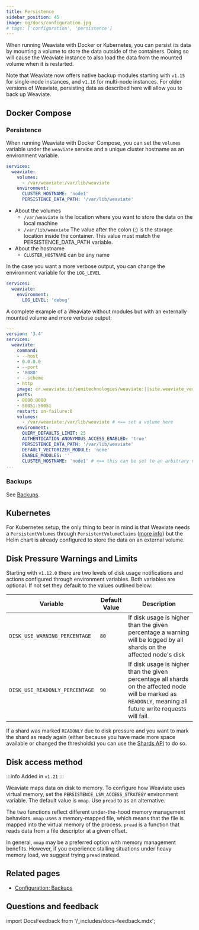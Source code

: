 ```yaml
---
title: Persistence
sidebar_position: 45
image: og/docs/configuration.jpg
# tags: ['configuration', 'persistence']
---
```


When running Weaviate with Docker or Kubernetes, you can persist its data by mounting a volume to store the data outside of the containers. Doing so will cause the Weaviate instance to also load the data from the mounted volume when it is restarted.

Note that Weaviate now offers native backup modules starting with `v1.15` for single-node instances, and `v1.16` for multi-node instances. For older versions of Weaviate, persisting data as described here will allow you to back up Weaviate.

## Docker Compose

### Persistence

When running Weaviate with Docker Compose, you can set the `volumes` variable under the `weaviate` service and a unique cluster hostname as an environment variable.

```yaml
services:
  weaviate:
    volumes:
      - /var/weaviate:/var/lib/weaviate
    environment:
      CLUSTER_HOSTNAME: 'node1'
      PERSISTENCE_DATA_PATH: '/var/lib/weaviate'
```

* About the volumes
  * `/var/weaviate` is the location where you want to store the data on the local machine
  * `/var/lib/weaviate` The value after the colon (:) is the storage location inside the container. This value must match the PERSISTENCE_DATA_PATH variable.
* About the hostname
  * `CLUSTER_HOSTNAME` can be any name

In the case you want a more verbose output, you can change the environment variable for the `LOG_LEVEL`

```yaml
services:
  weaviate:
    environment:
      LOG_LEVEL: 'debug'
```

A complete example of a Weaviate without modules but with an externally mounted volume and more verbose output:

```yaml
---
version: '3.4'
services:
  weaviate:
    command:
    - --host
    - 0.0.0.0
    - --port
    - '8080'
    - --scheme
    - http
    image: cr.weaviate.io/semitechnologies/weaviate:||site.weaviate_version||
    ports:
    - 8080:8080
    - 50051:50051
    restart: on-failure:0
    volumes:
      - /var/weaviate:/var/lib/weaviate # <== set a volume here
    environment:
      QUERY_DEFAULTS_LIMIT: 25
      AUTHENTICATION_ANONYMOUS_ACCESS_ENABLED: 'true'
      PERSISTENCE_DATA_PATH: '/var/lib/weaviate'
      DEFAULT_VECTORIZER_MODULE: 'none'
      ENABLE_MODULES: ''
      CLUSTER_HOSTNAME: 'node1' # <== this can be set to an arbitrary name
...
```

### Backups

See [Backups](./backups.md).

## Kubernetes

For Kubernetes setup, the only thing to bear in mind is that Weaviate needs a `PersistentVolumes` through `PersistentVolumeClaims` ([more info](/developers/weaviate/installation/kubernetes.md#requirements)) but the Helm chart is already configured to store the data on an external volume.

## Disk Pressure Warnings and Limits

Starting with `v1.12.0` there are two levels of disk usage notifications and actions configured through environment variables. Both variables are optional. If not set they default to the values outlined below:

| Variable | Default Value | Description |
| --- | --- | --- |
| `DISK_USE_WARNING_PERCENTAGE` | `80` | If disk usage is higher than the given percentage a warning will be logged by all shards on the affected node's disk |
| `DISK_USE_READONLY_PERCENTAGE` | `90` | If disk usage is higher than the given percentage all shards on the affected node will be marked as `READONLY`, meaning all future write requests will fail. |

If a shard was marked `READONLY` due to disk pressure and you want to mark the
shard as ready again (either because you have made more space available or
changed the thresholds) you can use the [Shards API](/developers/weaviate/api/rest#tag/schema/get/schema/%7BclassName%7D/shards) to do so.

## Disk access method

:::info Added in `v1.21`
:::

Weaviate maps data on disk to memory. To configure how Weaviate uses virtual memory, set the `PERSISTENCE_LSM_ACCESS_STRATEGY` environment variable. The default value is `mmap`. Use `pread` to as an alternative. 

The two functions reflect different under-the-hood memory management behaviors. `mmap` uses a memory-mapped file, which means that the file is mapped into the virtual memory of the process. `pread` is a function that reads data from a file descriptor at a given offset.

In general, `mmap` may be a preferred option with memory management benefits. However, if you experience stalling situations under heavy memory load, we suggest trying `pread` instead.


## Related pages
- [Configuration: Backups](./backups.md)

## Questions and feedback

import DocsFeedback from '/_includes/docs-feedback.mdx';

<DocsFeedback/>

